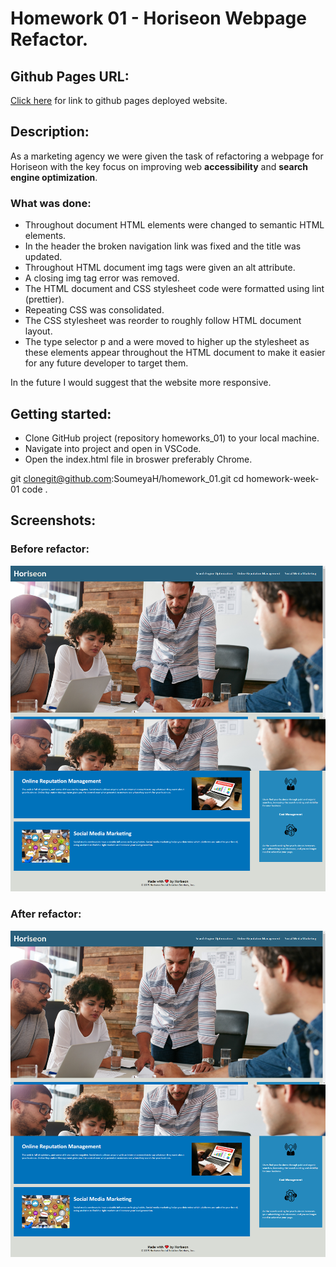 # Homework 01 - Horiseon Webpage Refactor.

## Github Pages URL:

[Click here](https://soumeyah.github.io/homework_01/) for link to github pages deployed website.

## Description:

As a marketing agency we were given the task of refactoring a webpage for Horiseon with the key focus on improving web **accessibility** and **search engine optimization**.

### What was done:

- Throughout document HTML elements were changed to semantic HTML elements.
- In the header the broken navigation link was fixed and the title was updated.
- Throughout HTML document img tags were given an alt attribute.
- A closing img tag error was removed.
- The HTML document and CSS stylesheet code were formatted using lint (prettier).
- Repeating CSS was consolidated.
- The CSS stylesheet was reorder to roughly follow HTML document layout.
- The type selector p and a were moved to higher up the stylesheet as these elements appear throughout the HTML document to make it easier for any future developer to target them.

In the future I would suggest that the website more responsive.

## Getting started:

- Clone GitHub project (repository homeworks_01) to your local machine.
- Navigate into project and open in VSCode.
- Open the index.html file in broswer preferably Chrome.

git clonegit@github.com:SoumeyaH/homework_01.git
cd homework-week-01
code .

## Screenshots:

### Before refactor:

![Website before refactor](./screenshots/website-before-refactor.png)

### After refactor:

![Website after refactor](./screenshots/website-after-refactor.png)
